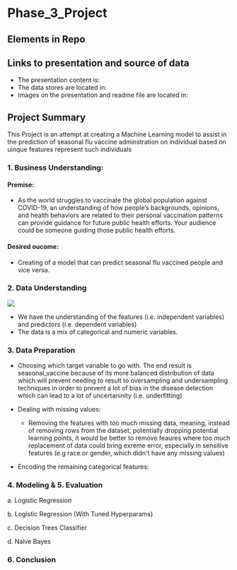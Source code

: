 # Phase_3_Project

## Elements in Repo

## Links to presentation and source of data
* The presentation content is: 
* The data stores are located in: 
* Images on the presentation and readme file are located in:


## Project Summary
This Project is an attempt at creating a Machine Learning model to assist in the prediction of seasonal flu vaccine adminstration on individual based on uinque features represent such individuals

### 1. Business Understanding:
#### Premise:
- As the world struggles to vaccinate the global population against COVID-19, an understanding of how people’s backgrounds, opinions, and health behaviors are related to their personal vaccination patterns can provide guidance for future public health efforts. Your audience could be someone guiding those public health efforts.

#### Desired oucome:
- Creating of a model that can predict seasonal flu vaccined people and vice versa.

### 2. Data Understanding
![](./presentation\images/Data\understanding\pt1)
- We have the understanding of the features (i.e. independent variables) and predictors (i.e. dependent variables)
- The data is a mix of categorical and numeric variables.


### 3. Data Preparation
- Choosing which target variable to go with. The end result is seasonal_vaccine because of its more balanced distribution of data which will prevent needing to result to oversampling and undersampling techniques in order to prevent a lot of bias in the disease detection which can lead to a lot of uncertaninity (i.e. underfitting)

- Dealing with missing values:
  * Removing the features with too much missing data, meaning, instead of removing rows from the dataset, potentially dropping potential learning points, it would be better to remove feaures where too much replacement of data could bring exreme error, especially in sensitive features (e.g race or gender, which didn't have any missing values)
 
 - Encoding the remaining categorical features:
 
 
 ### 4. Modeling & 5. Evaluation
 a. Logistic Regression
 
 b. Logistic Regression (With Tuned Hyperparams)

c. Decision Trees Classifier

d. Naive Bayes 

### 6. Conclusion
